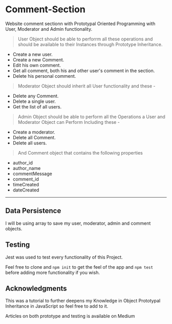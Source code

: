 # Comment-Section

Website comment sectionn with Prototypal Oriented Programming with User, Moderator and Admin functionality.

> User Object should be able to perforrm all these operations and should be available to their Instances through Prototype Inheritance.

- Create a new user.
- Create a new Comment.
- Edit his own comment.
- Get all comment, both his and other user's comment in the section.
- Delete his personal comment.

> Moderator Object should inherit all User functionality and these -

- Delete any Comment.
- Delete a single user.
- Get the list of all users.

> Admin Object should be able to perform all the Operations a User and Moderator Object can Perform Including these -

- Create a moderator.
- Delete all Comment.
- Delete all users.


> And Comment object that contains the following properties
- author_id
- author_name
- commentMessage
- comment_id
- timeCreated
- dateCreated


** **

## Data Persistence
I will be using array to save my user, moderator, admin and comment objects. 


## Testing
Jest was used to test every functionality of this Project.     

Feel free to clone and `npm init` to get the feel of the app and `npm test` before adding more functionality if you wish.

## Acknowledgments

This was a tutorial to further deepens my Knowledge in Object Prototypal Inheritance in JavaScript so feel free to add to it.

Articles on both prototype and testing is available on Medium